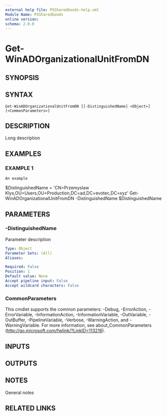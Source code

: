 ```yaml
---
external help file: PSSharedGoods-help.xml
Module Name: PSSharedGoods
online version:
schema: 2.0.0
---
```


# Get-WinADOrganizationalUnitFromDN

## SYNOPSIS

## SYNTAX

```
Get-WinADOrganizationalUnitFromDN [[-DistinguishedName] <Object>] [<CommonParameters>]
```

## DESCRIPTION
Long description

## EXAMPLES

### EXAMPLE 1
```
An example
```

$DistinguishedName = 'CN=Przemyslaw Klys,OU=Users,OU=Production,DC=ad,DC=evotec,DC=xyz'
Get-WinADOrganizationalUnitFromDN -DistinguishedName $DistinguishedName

## PARAMETERS

### -DistinguishedName
Parameter description

```yaml
Type: Object
Parameter Sets: (All)
Aliases:

Required: False
Position: 1
Default value: None
Accept pipeline input: False
Accept wildcard characters: False
```

### CommonParameters
This cmdlet supports the common parameters: -Debug, -ErrorAction, -ErrorVariable, -InformationAction, -InformationVariable, -OutVariable, -OutBuffer, -PipelineVariable, -Verbose, -WarningAction, and -WarningVariable. For more information, see about_CommonParameters (http://go.microsoft.com/fwlink/?LinkID=113216).

## INPUTS

## OUTPUTS

## NOTES
General notes

## RELATED LINKS
